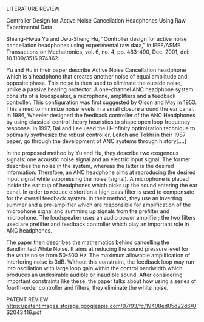 LITERATURE REVIEW

Controller Design for Active Noise Cancellation Headphones Using Raw Experimental Data

Shiang-Hwua Yu and Jwu-Sheng Hu, "Controller design for active noise cancellation headphones using experimental raw data," in IEEE/ASME Transactions on Mechatronics, vol. 6, no. 4, pp. 483-490, Dec. 2001, doi: 10.1109/3516.974862.

Yu and Hu in their paper describe Active Noise Cancellation headphone which is a headphone that creates another noise
of equal amplitude and opposite phase. This noise is then used to eliminate the outside noise, unlike a passive hearing protector.
A one-channel ANC headphone system consists of a loudspeaker, a microphone, amplifiers and  a feedback controller. This configuration was first suggested by Olson and May in 1953. This aimed to minimize noise levels in a small closure around the ear canal. 
In 1986, Wheeler designed the feedback controller of the ANC Headphones by using classical control theory heuristics to shape open loop frequency response. In 1997, Bai and Lee used the H-infinity optimization technique to optimally synthesize the robust controller. Leitch and Tokhi in their 1987 paper, go through the development of ANC systems through history[....]

In the proposed method by Yu and Hu, they describe two exogenous signals: one acoustic noise signal and an electric input signal. The former describes the noise in the system, whereas the latter is the desired information. Therefore, an ANC headphone aims at reproducing the desired input signal while suppressing the noise (signal). 
A microphone is placed inside the ear cup of headphones which picks up the sound entering the ear canal. In order to reduce distortion a high pass filter is used to compensate for the overall feedback system. 
In their method, they use an inverting summer and a pre-amplifier which are responsible for amplification of the microphone signal and summing up signals from the prefilter and microphone.
The loudspeaker uses an audio power amplifier; the two filters used are prefilter and feedback controller which play an important role in ANC headphones. 

The paper then describes the mathematics behind cancelling the Bandlimited White Noise. It aims at reducing the sound pressure level for the white noise from 50-500 Hz. The maximum allowable amplification of interfering noise is 3dB. Without this constraint, the feedback loop may run into oscillation with large loop gain within the control bandwidth which produces an undesirable audible or inaudible sound. After considering important constraints like these, the paper talks about how using a series of fourth-order controller and filters, they eliminate the white noise. 

PATENT REVIEW
https://patentimages.storage.googleapis.com/97/93/fc/19408ed05d22d6/US2043416.pdf 

